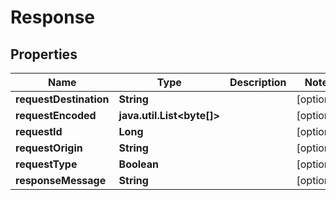 
# Response

## Properties
Name | Type | Description | Notes
------------ | ------------- | ------------- | -------------
**requestDestination** | **String** |  |  [optional]
**requestEncoded** | **java.util.List&lt;byte[]&gt;** |  |  [optional]
**requestId** | **Long** |  |  [optional]
**requestOrigin** | **String** |  |  [optional]
**requestType** | **Boolean** |  |  [optional]
**responseMessage** | **String** |  |  [optional]



